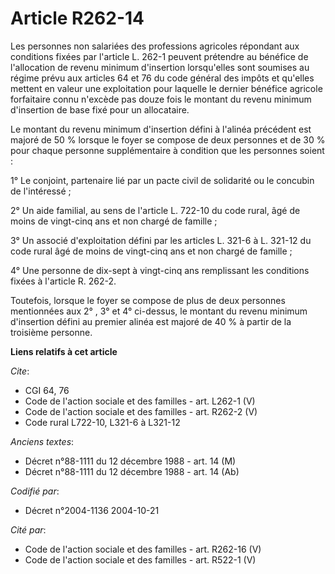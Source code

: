 # Article R262-14

Les personnes non salariées des professions agricoles répondant aux conditions fixées par l'article L. 262-1 peuvent
prétendre au bénéfice de l'allocation de revenu minimum d'insertion lorsqu'elles sont soumises au régime prévu aux articles
64 et 76 du code général des impôts et qu'elles mettent en valeur une exploitation pour laquelle le dernier bénéfice agricole
forfaitaire connu n'excède pas douze fois le montant du revenu minimum d'insertion de base fixé pour un allocataire.

Le montant du revenu minimum d'insertion défini à l'alinéa précédent est majoré de 50 % lorsque le foyer se compose de deux
personnes et de 30 % pour chaque personne supplémentaire à condition que les personnes soient :

1° Le conjoint, partenaire lié par un pacte civil de solidarité ou le concubin de l'intéressé ;

2° Un aide familial, au sens de l'article L. 722-10 du code rural, âgé de moins de vingt-cinq ans et non chargé de famille ;

3° Un associé d'exploitation défini par les articles L. 321-6 à L. 321-12 du code rural âgé de moins de vingt-cinq ans et non
chargé de famille ;

4° Une personne de dix-sept à vingt-cinq ans remplissant les conditions fixées à l'article R. 262-2.

Toutefois, lorsque le foyer se compose de plus de deux personnes mentionnées aux 2° , 3° et 4° ci-dessus, le montant du
revenu minimum d'insertion défini au premier alinéa est majoré de 40 % à partir de la troisième personne.

**Liens relatifs à cet article**

_Cite_:

  - CGI 64, 76
  - Code de l'action sociale et des familles - art. L262-1 (V)
  - Code de l'action sociale et des familles - art. R262-2 (V)
  - Code rural L722-10, L321-6 à L321-12

_Anciens textes_:

  - Décret n°88-1111 du 12 décembre 1988 - art. 14 (M)
  - Décret n°88-1111 du 12 décembre 1988 - art. 14 (Ab)

_Codifié par_:

  - Décret n°2004-1136 2004-10-21

_Cité par_:

  - Code de l'action sociale et des familles - art. R262-16 (V)
  - Code de l'action sociale et des familles - art. R522-1 (V)
